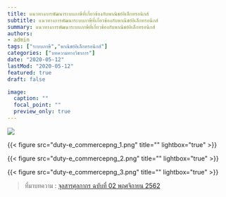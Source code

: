 ```yaml
---
title: แนวทางการพัฒนาระบบภาษีที่เกี่ยวข้องกับพาณิชย์อิเล็กทรอนิกส์
subtitle: แนวทางการพัฒนาระบบภาษีที่เกี่ยวข้องกับพาณิชย์อิเล็กทรอนิกส์
summary: แนวทางการพัฒนาระบบภาษีที่เกี่ยวข้องกับพาณิชย์อิเล็กทรอนิกส์
authors:
- admin
tags: ["ระบบภาษี","พาณิชย์อิเล็กทรอนิกส์"]
categories: ["บทความทางวิชาการ"]
date: "2020-05-12"
lastMod: "2020-05-12"
featured: true
draft: false

image:
  caption: ""
  focal_point: ""
  preview_only: true
---
```


![](featured.jpg)


{{< figure src="duty-e_commercepng_1.png" title="" lightbox="true" >}}

{{< figure src="duty-e_commercepng_2.png" title="" lightbox="true" >}}

{{< figure src="duty-e_commercepng_3.png" title="" lightbox="true" >}}



> ที่มาบทความ : [จุลสารศุลกากร ฉบับที่ 02 พฤศจิกายน 2562](http://www.customs.go.th/list_strc_annual_report.php?ini_content=customs_bulletin&ini_menu=menu_public_relations_160421_05&left_menu=menu_about_160421_03_160421_01&order_by=co_name_th&sort_type=0&lang=th&left_menu=menu_about_160421_03_160421_01)